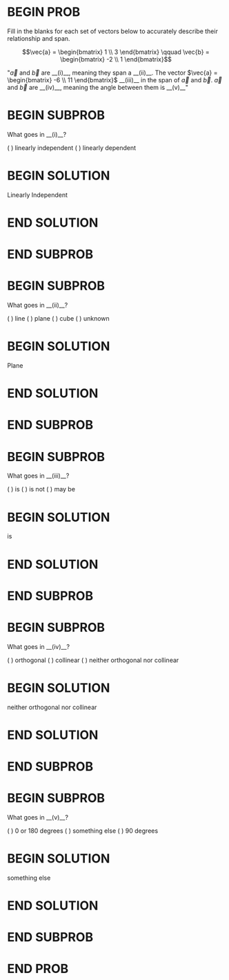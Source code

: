 # BEGIN PROB

Fill in the blanks for each set of vectors below to accurately describe their relationship and span.

$$\vec{a} = \begin{bmatrix} 1 \\ 3 \end{bmatrix} \qquad \vec{b} = \begin{bmatrix} -2 \\ 1 \end{bmatrix}$$

"$\vec{a}$ and $\vec{b}$ are \_\_(i)\_\_, meaning they span a \_\_(ii)\_\_. The vector  $\vec{a} = \begin{bmatrix} -6 \\ 11 \end{bmatrix}$  \_\_(iii)\_\_ in the span of $\vec{a}$ and $\vec{b}$. $\vec{a}$ and $\vec{b}$ are  \_\_(iv)\_\_, meaning the angle between them is  \_\_(v)\_\_"

# BEGIN SUBPROB

What goes in \_\_(i)\_\_?

( ) linearly independent
( ) linearly dependent

# BEGIN SOLUTION

Linearly Independent

# END SOLUTION

# END SUBPROB

# BEGIN SUBPROB

What goes in \_\_(ii)\_\_?

( ) line
( ) plane
( ) cube
( ) unknown

# BEGIN SOLUTION

Plane

# END SOLUTION

# END SUBPROB

# BEGIN SUBPROB

What goes in \_\_(iii)\_\_?

( ) is
( ) is not
( ) may be

# BEGIN SOLUTION

is

# END SOLUTION

# END SUBPROB

# BEGIN SUBPROB

What goes in \_\_(iv)\_\_?

( ) orthogonal
( ) collinear
( ) neither orthogonal nor collinear

# BEGIN SOLUTION

neither orthogonal nor collinear

# END SOLUTION

# END SUBPROB

# BEGIN SUBPROB

What goes in \_\_(v)\_\_?

( ) 0 or 180 degrees
( ) something else
( ) 90 degrees

# BEGIN SOLUTION

something else

# END SOLUTION

# END SUBPROB

# END PROB